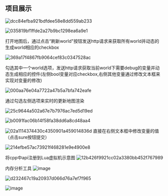 ## 项目展示
![dcc84efba921bdfdee58e8dd559ab233](https://github.com/user-attachments/assets/72c9c87e-03b5-445f-bbdf-fa113659f535)


![035819bf1ffde2a27b9bc1298ea6a9e1](https://github.com/user-attachments/assets/6b468819-0e7d-48a7-a41a-24da07950549)


打开地图后，通过点击“刷新world"按钮发送http请求来获取所有world并动态的生成world相应的checkbox

![369a17f4867fb9064cef83c0347528ac](https://github.com/user-attachments/assets/e0f08b38-22ac-40d7-a9bc-e8443fc868d6)


勾选其中一个world选项，发送http请求获取当前world下需要debug的变量并动态生成相应的控件(左侧bool变量对应checkbox,右侧其他变量通过修改文本框来实现对变量的修改)

![000aa76e04a7722a47b5a7bfa742eafe](https://github.com/user-attachments/assets/43fcd446-1ee8-4547-ac6f-416d164dabac)

通过勾选左侧选项来实时的更新地图渲染

![25c9644a502a67e7b7976ac7ed5d19ed](https://github.com/user-attachments/assets/bca5d2cd-92b5-4374-a903-649820cfd6b1)

![b0091fac06b14f58fa38dd6a8cd48aa4](https://github.com/user-attachments/assets/a4c9404f-1bc7-4759-8010-08569a99525c)

![02a1114374430c4350901a459014836d](https://github.com/user-attachments/assets/e14b11b5-4dac-4d47-9841-9fe6d1928d1c)
直接在右侧文本框中修改变量的值（点击sure按钮提交）

![214efbe57ac73921f468281e9e4900e8](https://github.com/user-attachments/assets/3555994c-a2e3-4b35-90bf-31c21934e1cb)

将cpp中api注册到Lua虚拟机示意图
![12b426f9921cc02a3380bb452f767989](https://github.com/user-attachments/assets/86b2496a-3bd8-48cd-945c-2c4e8f4964bb)


内存分析工具
![image](https://github.com/user-attachments/assets/5f69c51c-60d4-41e1-9e09-da4ecec70ce8)

![d232467c19a20937d066d76a7ef7f965](https://github.com/user-attachments/assets/d40b5944-09d6-4250-ae50-b9b7ff334641)

![image](https://github.com/user-attachments/assets/40d43b02-a5e9-48b6-8fd7-9f5a482c3f2d)

